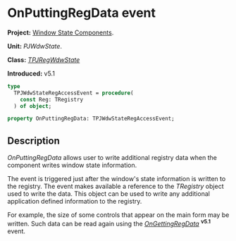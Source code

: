 # OnPuttingRegData event #

**Project:** [Window State Components](WindowStateComponents.md).

**Unit:** _PJWdwState_.

**Class:** _[TPJRegWdwState](TPJRegWdwState.md)_

**Introduced:** v5.1

```pascal
type
  TPJWdwStateRegAccessEvent = procedure(
    const Reg: TRegistry
  ) of object;

property OnPuttingRegData: TPJWdwStateRegAccessEvent;
```

## Description ##

_OnPuttingRegData_ allows user to write additional registry data when the component writes window state information.

The event is triggered just after the window's state information is written to the registry. The event makes available a reference to the _TRegistry_ object used to write the data. This object can be used to write any additional application defined information to the registry.

For example, the size of some controls that appear on the main form may be written. Such data can be read again using the _[OnGettingRegData](TPJRegWdwStateOnGettingRegData.md)_ **<sup>v5.1</sup>** event.